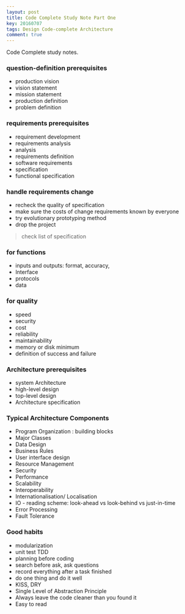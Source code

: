 ```yaml
---
layout: post
title: Code Complete Study Note Part One
key: 20160707
tags: Design Code-complete Architecture
comment: true
---
```


Code Complete study notes.

### question-definition prerequisites

- production vision
- vision statement
- mission statement
- production definition
- problem definition

### requirements prerequisites

- requirement development
- requirements analysis
- analysis
- requirements definition
- software requirements
- specification
- functional specification

### handle requirements change

- recheck the quality of specification
- make sure the costs of change requirements known by everyone
- try evolutionary prototyping method
- drop the project

> check list of specification

### for functions

- inputs and outputs: format, accuracy,
- Interface
- protocols
- data

### for quality

- speed
- security
- cost
- reliability
- maintainability
- memory or disk minimum
- definition of success and failure

### Architecture prerequisites

- system Architecture
- high-level design
- top-level design
- Architecture specification

### Typical Architecture Components

- Program Organization : building blocks
- Major Classes
- Data Design
- Business Rules
- User interface design
- Resource Management
- Security
- Performance
- Scalability
- Interoperability
- Internationalisation/ Localisation
- IO - reading scheme: look-ahead vs look-behind vs just-in-time
- Error Processing
- Fault Tolerance

### Good habits

- modularization
- unit test TDD
- planning before coding
- search before ask, ask questions
- record everything after a task finished
- do one thing and do it well
- KISS, DRY
- Single Level of Abstraction Principle
- Always leave the code cleaner than you found it
- Easy to read

